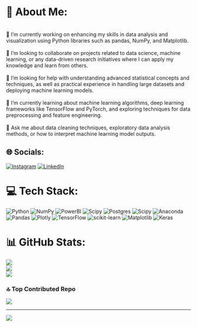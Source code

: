 # 💫 About Me:
<br>🔭 I’m currently working on enhancing my skills in data analysis and visualization using Python libraries such as pandas, NumPy, and Matplotlib.<br><br>👯 I’m looking to collaborate on projects related to data science, machine learning, or any data-driven research initiatives where I can apply my knowledge and learn from others.<br><br>🤝 I’m looking for help with understanding advanced statistical concepts and techniques, as well as practical experience in handling large datasets and deploying machine learning models.<br><br>🌱 I’m currently learning about machine learning algorithms, deep learning frameworks like TensorFlow and PyTorch, and exploring techniques for data preprocessing and feature engineering.<br><br>💬 Ask me about data cleaning techniques, exploratory data analysis methods, or how to interpret machine learning model outputs.


## 🌐 Socials:
[![Instagram](https://img.shields.io/badge/Instagram-%23E4405F.svg?logo=Instagram&logoColor=white)](https://instagram.com/https://www.instagram.com/_._shushanth_._/) [![LinkedIn](https://img.shields.io/badge/LinkedIn-%230077B5.svg?logo=linkedin&logoColor=white)](https://linkedin.com/in/https://www.linkedin.com/in/shushanth-b-s-80b94922a/) 

# 💻 Tech Stack:
![Python](https://img.shields.io/badge/python-3670A0?style=for-the-badge&logo=python&logoColor=ffdd54) ![NumPy](https://img.shields.io/badge/numpy-%23013243.svg?style=for-the-badge&logo=numpy&logoColor=white) ![PowerBI](https://icons8.com/icon/Ny0t2MYrJ70p/power-bi-2021) ![Scipy](https://img.shields.io/badge/SciPy-%230C55A5.svg?style=for-the-badge&logo=scipy&logoColor=%white) ![Postgres](https://img.shields.io/badge/postgres-%23316192.svg?style=for-the-badge&logo=postgresql&logoColor=white) ![Scipy](https://img.shields.io/badge/SciPy-%230C55A5.svg?style=for-the-badge&logo=scipy&logoColor=%white) ![Anaconda](https://img.shields.io/badge/Anaconda-%2344A833.svg?style=for-the-badge&logo=anaconda&logoColor=white) ![Pandas](https://img.shields.io/badge/pandas-%23150458.svg?style=for-the-badge&logo=pandas&logoColor=white) ![Plotly](https://img.shields.io/badge/Plotly-%233F4F75.svg?style=for-the-badge&logo=plotly&logoColor=white) ![TensorFlow](https://img.shields.io/badge/TensorFlow-%23FF6F00.svg?style=for-the-badge&logo=TensorFlow&logoColor=white) ![scikit-learn](https://img.shields.io/badge/scikit--learn-%23F7931E.svg?style=for-the-badge&logo=scikit-learn&logoColor=white) ![Matplotlib](https://img.shields.io/badge/Matplotlib-%23ffffff.svg?style=for-the-badge&logo=Matplotlib&logoColor=black) ![Keras](https://img.shields.io/badge/Keras-%23D00000.svg?style=for-the-badge&logo=Keras&logoColor=white)
# 📊 GitHub Stats:
![](https://github-readme-stats.vercel.app/api?username=shushanth2003&theme=city_light&hide_border=false&include_all_commits=false&count_private=false)<br/>
![](https://github-readme-streak-stats.herokuapp.com/?user=shushanth2003&theme=city_light&hide_border=false)<br/>
![](https://github-readme-stats.vercel.app/api/top-langs/?username=shushanth2003&theme=city_light&hide_border=false&include_all_commits=false&count_private=false&layout=compact)

### 🔝 Top Contributed Repo
![](https://github-contributor-stats.vercel.app/api?username=shushanth2003&limit=5&theme=onestar&combine_all_yearly_contributions=true)

---
[![](https://visitcount.itsvg.in/api?id=shushanth2003&icon=1&color=12)](https://visitcount.itsvg.in)
